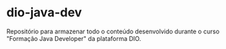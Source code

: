 # dio-java-dev
Repositório para armazenar todo o conteúdo desenvolvido durante o curso "Formação Java Developer" da plataforma DIO.
